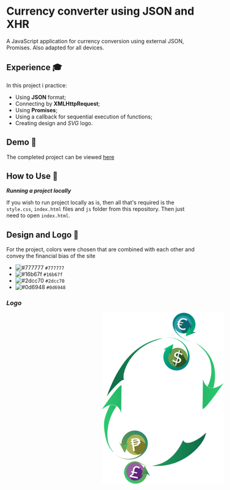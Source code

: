 # Currency converter using JSON and XHR

A JavaScript application for currency conversion using external JSON, Promises. Also adapted for all devices.

## Experience 🎓

In  this  project i practice:

* Using **JSON** format;
* Connecting by **XMLHttpRequest**;
* Using **Promises**;
* Using a callback for sequential execution of functions;
* Creating design and *SVG* logo.

## Demo 🎥

The completed project can be viewed [here](https://rimerian.github.io/currency-converter-json/ "demo url")

## How to Use 🔧

***Running a project locally***

If you wish to run project locally as is, then all that's required is the `style.css`, `index.html` files and `js` folder from this repository. Then just need to open `index.html`.

## Design and Logo 🎨

For the project, colors were chosen that are combined with each other and convey the financial bias of the site

* ![#777777](https://via.placeholder.com/15/777777/000000?text=+) `#777777`
* ![#16b67f](https://via.placeholder.com/15/16b67f/000000?text=+) `#16b67f`
* ![#2dcc70](https://via.placeholder.com/15/2dcc70/000000?text=+) `#2dcc70`
* ![#0d6948](https://via.placeholder.com/15/0d6948/000000?text=+) `#0d6948`

### *Logo*

<img src="img/logo.svg" alt="SVG logo demonstration" width=320px hspace=250>
